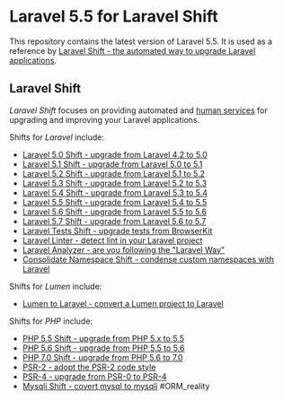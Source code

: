 # Laravel 5.5 for Laravel Shift

This repository contains the latest version of Laravel 5.5. It is used as a reference by [Laravel Shift - the automated way to upgrade Laravel applications](https://laravelshift.com).

## Laravel Shift
*Laravel Shift* focuses on providing automated and [human services](https://laravelshift.com/human-services) for upgrading and improving your Laravel applications.

Shifts for *Laravel* include:

- [Laravel 5.0 Shift - upgrade from Laravel 4.2 to 5.0](https://laravelshift.com/upgrade-laravel-4.2-to-laravel-5.0)
- [Laravel 5.1 Shift - upgrade from Laravel 5.0 to 5.1](https://laravelshift.com/upgrade-laravel-5.0-to-laravel-5.1) 
- [Laravel 5.2 Shift - upgrade from Laravel 5.1 to 5.2](https://laravelshift.com/upgrade-laravel-5.1-to-laravel-5.2) 
- [Laravel 5.3 Shift - upgrade from Laravel 5.2 to 5.3](https://laravelshift.com/upgrade-laravel-5.2-to-laravel-5.3)
- [Laravel 5.4 Shift - upgrade from Laravel 5.3 to 5.4](https://laravelshift.com/upgrade-laravel-5.3-to-laravel-5.4)
- [Laravel 5.5 Shift - upgrade from Laravel 5.4 to 5.5](https://laravelshift.com/upgrade-laravel-5.4-to-laravel-5.5)
- [Laravel 5.6 Shift - upgrade from Laravel 5.5 to 5.6](https://laravelshift.com/upgrade-laravel-5.5-to-laravel-5.6)
- [Laravel 5.7 Shift - upgrade from Laravel 5.6 to 5.7](https://laravelshift.com/upgrade-laravel-5.6-to-laravel-5.7)
- [Laravel Tests Shift - upgrade tests from BrowserKit](https://laravelshift.com/upgrade-laravel-5.3-tests-to-laravel-5.4-tests)
- [Laravel Linter - detect lint in your Laravel project](https://laravelshift.com/laravel-linter) 
- [Laravel Analyzer - are you following the "Laravel Way"](https://laravelshift.com/opinionated-laravel-way-shift) 
- [Consolidate Namespace Shift - condense custom namespaces with Laravel](https://laravelshift.com/laravel-consolidate-custom-namespaces)


Shifts for *Lumen* include:

- [Lumen to Laravel - convert a Lumen project to Laravel](https://laravelshift.com/convert-lumen-to-laravel) 


Shifts for *PHP* include:

- [PHP 5.5 Shift - upgrade from PHP 5.x to 5.5](https://laravelshift.com/upgrade-php5-to-php5.5)
- [PHP 5.6 Shift - upgrade from PHP 5.5 to 5.6](https://laravelshift.com/upgrade-php-5.5-to-php-5.6)
- [PHP 7.0 Shift - upgrade from PHP 5.6 to 7.0](https://laravelshift.com/upgrade-php-5.6-to-php-7.0)
- [PSR-2 - adopt the PSR-2 code style](https://laravelshift.com/upgrade-psr2-code-style-standard)
- [PSR-4 - upgrade from PSR-0 to PSR-4](https://laravelshift.com/upgrade-namespace-psr0-psr4)
- [Mysqli Shift - covert mysql to mysqli](https://laravelshift.com/upgrade-mysql-mysqli)
#ORM_reality

